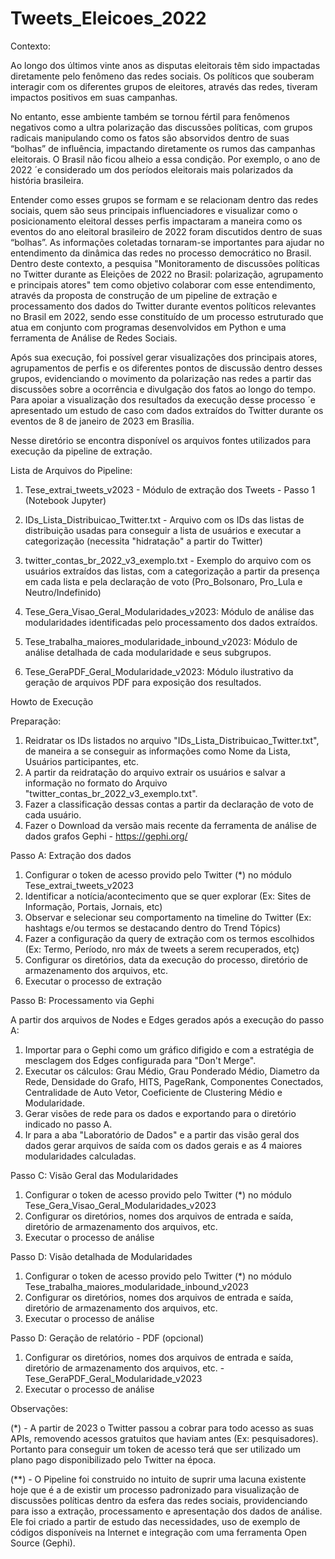 # Tweets_Eleicoes_2022

Contexto:

Ao longo dos últimos vinte anos as disputas eleitorais têm sido impactadas diretamente pelo fenômeno das redes sociais. Os políticos que souberam interagir com os diferentes grupos de eleitores, através das redes, tiveram impactos positivos em suas campanhas.

No entanto, esse ambiente também se tornou fértil para fenômenos negativos como a ultra polarização das discussões políticas, com grupos radicais manipulando como os fatos são absorvidos dentro de suas “bolhas” de influência, impactando diretamente os rumos das campanhas eleitorais. O Brasil não ficou alheio a essa condição. Por exemplo, o ano de 2022 ´e considerado um dos períodos eleitorais mais polarizados da história brasileira.

Entender como esses grupos se formam e se relacionam dentro das redes sociais, quem são seus principais influenciadores e visualizar como o posicionamento eleitoral desses perfis impactaram a maneira como os eventos do ano eleitoral brasileiro de 2022 foram discutidos dentro de suas “bolhas”. As informações coletadas tornaram-se importantes para ajudar no entendimento da dinâmica das redes no processo democrático no Brasil. Dentro deste contexto, a pesquisa "Monitoramento de discussões políticas no Twitter durante as Eleições de 2022 no Brasil: polarização, agrupamento e principais atores" tem como objetivo colaborar com esse entendimento, através da proposta de construção de um pipeline de extração e processamento dos dados do Twitter durante eventos políticos relevantes no Brasil em 2022, sendo esse constituído de um processo estruturado que atua em conjunto com programas desenvolvidos em Python e uma ferramenta de Análise de Redes Sociais. 

Após sua execução, foi possível gerar visualizações dos principais atores, agrupamentos de perfis e os diferentes pontos de discussão dentro desses grupos, evidenciando o movimento da polarização nas redes a partir das discussões sobre a ocorrência e divulgação dos fatos ao longo do tempo. Para apoiar a visualização dos resultados da execução desse processo ´e apresentado um estudo de caso com dados extraídos do Twitter durante os eventos de 8 de janeiro de 2023 em Brasília.

Nesse diretório se encontra disponível os arquivos fontes utilizados para execução da pipeline de extração.

Lista de Arquivos do Pipeline:
1.	Tese_extrai_tweets_v2023 - Módulo de extração dos Tweets - Passo 1 (Notebook Jupyter)

2.	IDs_Lista_Distribuicao_Twitter.txt - Arquivo com os IDs das listas de distribuição usadas para conseguir a lista de usuários e executar a categorização (necessita "hidratação" a partir do Twitter)

3.	twitter_contas_br_2022_v3_exemplo.txt - Exemplo do arquivo com os usuários extraídos das listas, com a categorização a partir da presença em cada lista e pela declaração de voto (Pro_Bolsonaro, Pro_Lula e Neutro/Indefinido)

4.	Tese_Gera_Visao_Geral_Modularidades_v2023: Módulo de análise das modularidades identificadas pelo processamento dos dados extraídos.

5.	Tese_trabalha_maiores_modularidade_inbound_v2023: Módulo de análise detalhada de cada modularidade e seus subgrupos.

6.	Tese_GeraPDF_Geral_Modularidade_v2023: Módulo ilustrativo da geração de arquivos PDF para exposição dos resultados.

Howto de Execução

Preparação:

1. Reidratar os IDs listados no arquivo "IDs_Lista_Distribuicao_Twitter.txt", de maneira a se conseguir as informações como Nome da Lista, Usuários participantes, etc.
2. A partir da reidratação do arquivo extrair os usuários e salvar a informação no formato do Arquivo "twitter_contas_br_2022_v3_exemplo.txt".
3. Fazer a classificação dessas contas a partir da declaração de voto de cada usuário.
4. Fazer o Download da versão mais recente da ferramenta de análise de dados grafos Gephi - https://gephi.org/

Passo A: Extração dos dados

1. Configurar o token de acesso provido pelo Twitter (*) no módulo Tese_extrai_tweets_v2023
2. Identificar a notícia/acontecimento que se quer explorar (Ex: Sites de Informação, Portais, Jornais, etc)
3. Observar e selecionar seu comportamento na timeline do Twitter (Ex: hashtags e/ou termos se destacando dentro do Trend Tópics)
4. Fazer a configuração da query de extração com os termos escolhidos (Ex: Termo, Período, nro máx de tweets a serem recuperados, etç)
5. Configurar os diretórios, data da execução do processo, diretório de armazenamento dos arquivos, etc.
6. Executar o processo de extração

Passo B: Processamento via Gephi

A partir dos arquivos de Nodes e Edges gerados após a execução do passo A:

1. Importar para o Gephi como um gráfico difigido e com a estratégia de mesclagem dos Edges configurada para "Don't Merge".
2. Executar os cálculos: Grau Médio, Grau Ponderado Médio, Diametro da Rede, Densidade do Grafo, HITS, PageRank, Componentes Conectados, Centralidade de Auto Vetor, Coeficiente de Clustering Médio e Modularidade.
3. Gerar visões de rede para os dados e exportando para o diretório indicado no passo A. 
4. Ir para a aba "Laboratório de Dados" e a partir das visão geral dos dados gerar arquivos de saída com os dados gerais e as 4 maiores modularidades calculadas.

Passo C: Visão Geral das Modularidades

1. Configurar o token de acesso provido pelo Twitter (*) no módulo Tese_Gera_Visao_Geral_Modularidades_v2023
2. Configurar os diretórios, nomes dos arquivos de entrada e saída, diretório de armazenamento dos arquivos, etc.
3. Executar o processo de análise

Passo D: Visão detalhada de Modularidades

1. Configurar o token de acesso provido pelo Twitter (*) no módulo Tese_trabalha_maiores_modularidade_inbound_v2023
2. Configurar os diretórios, nomes dos arquivos de entrada e saída, diretório de armazenamento dos arquivos, etc.
3. Executar o processo de análise

Passo D: Geração de relatório - PDF (opcional)

1. Configurar os diretórios, nomes dos arquivos de entrada e saída, diretório de armazenamento dos arquivos, etc. - Tese_GeraPDF_Geral_Modularidade_v2023
2. Executar o processo de análise

Observações:

(*) - A partir de 2023 o Twitter passou a cobrar para todo acesso as suas APIs, removendo acessos gratuitos que haviam antes (Ex: pesquisadores). Portanto para conseguir um token de acesso terá que ser utilizado um plano pago disponibilizado pelo Twitter na época. 

(**) - O Pipeline foi construido no intuito de suprir uma lacuna existente hoje que é a de existir um processo padronizado para visualização de discussões políticas dentro da esfera das redes sociais, providenciando para isso a extração, processamento e apresentação dos dados de análise. Ele foi criado a partir de estudo das necessidades, uso de exemplo de códigos disponíveis na Internet e integração com uma ferramenta Open Source (Gephi).  

